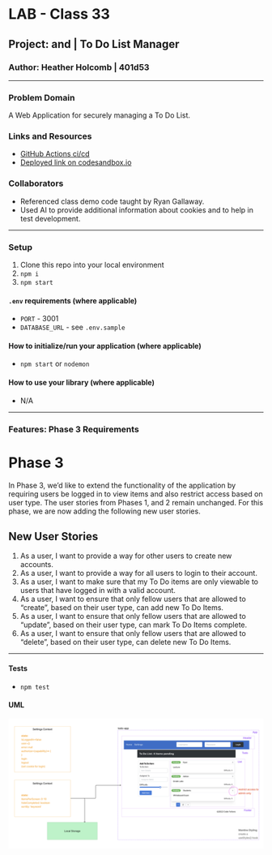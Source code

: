 # LAB - Class 33

## Project: <Login /> and <Auth /> | To Do List Manager

### Author: Heather Holcomb | 401d53

***

### Problem Domain

A Web Application for securely managing a To Do List.

### Links and Resources

- [GitHub Actions ci/cd](https://github.com/holcombheather/todo-app/actions)
- [Deployed link on codesandbox.io]()

### Collaborators

- Referenced class demo code taught by Ryan Gallaway.
- Used AI to provide additional information about cookies and to help in test development. 

***

### Setup

1. Clone this repo into your local environment
2. `npm i`
3. `npm start`

#### `.env` requirements (where applicable)

- `PORT` - 3001
- `DATABASE_URL` - see `.env.sample`

#### How to initialize/run your application (where applicable)

- `npm start` or `nodemon`

#### How to use your library (where applicable)

- N/A

***

### Features: Phase 3 Requirements

# Phase 3

In Phase 3, we’d like to extend the functionality of the application by requiring users be logged in to view items and also restrict access based on user type. The user stories from Phases 1, and 2 remain unchanged. For this phase, we are now adding the following new user stories.

## New User Stories

1. As a user, I want to provide a way for other users to create new accounts.
2. As a user, I want to provide a way for all users to login to their account.
3. As a user, I want to make sure that my To Do items are only viewable to users that have logged in with a valid account.
4. As a user, I want to ensure that only fellow users that are allowed to “create”, based on their user type, can add new To Do Items.
5. As a user, I want to ensure that only fellow users that are allowed to “update”, based on their user type, can mark To Do Items complete.
6. As a user, I want to ensure that only fellow users that are allowed to “delete”, based on their user type, can delete new To Do Items.

---

#### Tests

- `npm test`

#### UML

![UML for Class 33](./assets/UML_class33.png)
